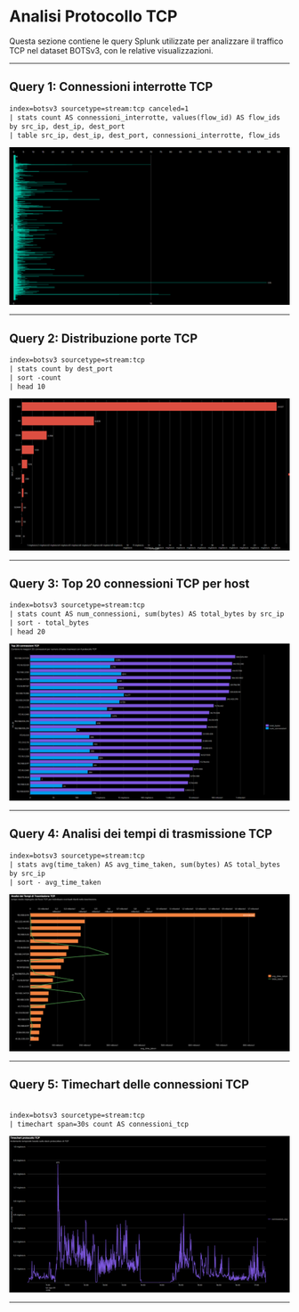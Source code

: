 # Analisi Protocollo TCP

Questa sezione contiene le query Splunk utilizzate per analizzare il traffico TCP nel dataset BOTSv3, con le relative visualizzazioni.

---

## Query 1: Connessioni interrotte TCP

```spl
index=botsv3 sourcetype=stream:tcp canceled=1 
| stats count AS connessioni_interrotte, values(flow_id) AS flow_ids by src_ip, dest_ip, dest_port 
| table src_ip, dest_ip, dest_port, connessioni_interrotte, flow_ids

```
![Descrizione dell'immagine](img/connessioni_interrotte_tcp.png)

---

## Query 2: Distribuzione porte TCP

```spl 
index=botsv3 sourcetype=stream:tcp 
| stats count by dest_port  
| sort -count 
| head 10

```
![Descrizione dell'immagine](img/distribuzione_porte_tcp.png)

---

## Query 3: Top 20 connessioni TCP per host

```spl
index=botsv3 sourcetype=stream:tcp 
| stats count AS num_connessioni, sum(bytes) AS total_bytes by src_ip 
| sort - total_bytes 
| head 20

```
![Descrizione dell'immagine](img/Top_20_connessioni_per_host.png)

---

## Query 4: Analisi dei tempi di trasmissione TCP

```spl
index=botsv3 sourcetype=stream:tcp
| stats avg(time_taken) AS avg_time_taken, sum(bytes) AS total_bytes by src_ip
| sort - avg_time_taken

```
![Descrizione dell'immagine](img/Analisi_tempi_trasmissione.png)

---


## Query 5: Timechart delle connessioni TCP

```spl

index=botsv3 sourcetype=stream:tcp 
| timechart span=30s count AS connessioni_tcp

```
![Descrizione dell'immagine](img/timechart_tcp.png)

---



